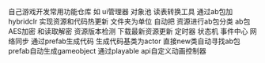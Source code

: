 自己游戏开发常用功能仓库
如 
ui管理器 
对象池 
读表转换工具 
通过ab包加hybridclr 实现资源和代码热更新 
文件夹为单位 自动把 资源进行ab包分类
ab包AES加密 和读取解密
资源版本检测 下载最新资源更新
定时器
状态机
事件中心
网络同步 
通过prefab生成代码 
生成代码基类为actor 直接new类自动寻找ab包prefab自动生成gameobject
通过playable api自定义动画控制器
